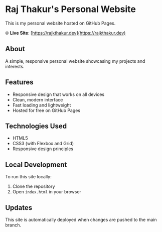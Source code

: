 # Raj Thakur's Personal Website

This is my personal website hosted on GitHub Pages.

🌐 **Live Site**: [https://rajkthakur.dev](https://rajkthakur.dev)

## About

A simple, responsive personal website showcasing my projects and interests.

## Features

- Responsive design that works on all devices
- Clean, modern interface
- Fast loading and lightweight
- Hosted for free on GitHub Pages

## Technologies Used

- HTML5
- CSS3 (with Flexbox and Grid)
- Responsive design principles

## Local Development

To run this site locally:

1. Clone the repository
2. Open `index.html` in your browser

## Updates

This site is automatically deployed when changes are pushed to the main branch.
